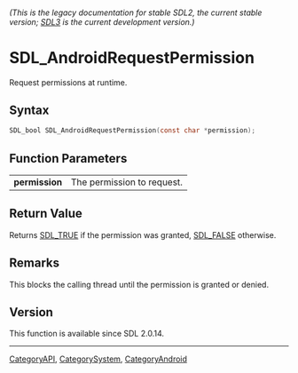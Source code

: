 ###### (This is the legacy documentation for stable SDL2, the current stable version; [SDL3](https://wiki.libsdl.org/SDL3/) is the current development version.)
# SDL_AndroidRequestPermission

Request permissions at runtime.

## Syntax

```c
SDL_bool SDL_AndroidRequestPermission(const char *permission);

```

## Function Parameters

|                    |                            |
| ------------------ | -------------------------- |
| **permission**     | The permission to request. |

## Return Value

Returns [SDL_TRUE](SDL_TRUE) if the permission was granted,
[SDL_FALSE](SDL_FALSE) otherwise.

## Remarks

This blocks the calling thread until the permission is granted or denied.

## Version

This function is available since SDL 2.0.14.

----
[CategoryAPI](CategoryAPI), [CategorySystem](CategorySystem), [CategoryAndroid](CategoryAndroid)

